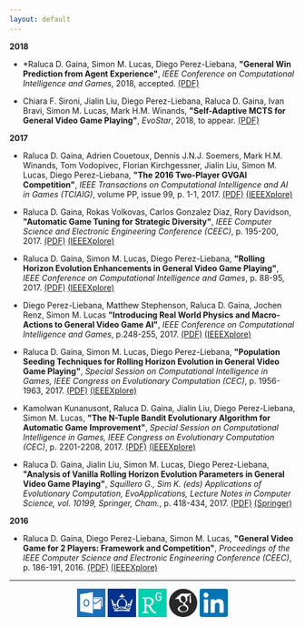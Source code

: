 ```yaml
---
layout: default
---
```


**2018**

* *Raluca D. Gaina, Simon M. Lucas, Diego Perez-Liebana, **"General Win Prediction from Agent Experience"**, _IEEE Conference on Computational Intelligence and Games_, 2018, accepted. [(PDF)](assets/pdf/general-win-prediction.pdf)

* Chiara F. Sironi, Jialin Liu, Diego Perez-Liebana, Raluca D. Gaina, Ivan Bravi, Simon M. Lucas, Mark H.M. Winands, **"Self-Adaptive MCTS for General Video Game Playing"**, _EvoStar_, 2018, to appear. [(PDF)](https://www.researchgate.net/profile/Jialin_Liu13/publication/322539569_Self-Adaptive_MCTS_for_General_Video_Game_Playing/links/5a5f22bea6fdcc68fa9a3ff2/Self-Adaptive-MCTS-for-General-Video-Game-Playing.pdf) 

**2017**

* Raluca D. Gaina, Adrien Couetoux, Dennis J.N.J. Soemers, Mark H.M. Winands, Tom Vodopivec, Florian Kirchgessner, Jialin Liu, Simon M. Lucas, Diego Perez-Liebana, **"The 2016 Two-Player GVGAI Competition"**, _IEEE Transactions on Computational Intelligence and AI in Games (TCIAIG)_, volume PP, issue 99, p. 1-1, 2017. [(PDF)](assets/pdf/GVGAI2P-2017.pdf) [(IEEEXplore)](http://ieeexplore.ieee.org/document/8100955/)   

* Raluca D. Gaina, Rokas Volkovas, Carlos Gonzalez Diaz, Rory Davidson, **"Automatic Game Tuning for Strategic Diversity"**, _IEEE Computer Science and Electronic Engineering Conference (CEEC)_, p. 195-200, 2017. [(PDF)](assets/pdf/automatic-game-tuning.pdf) [(IEEEXplore)](http://ieeexplore.ieee.org/document/8101624/)

* Raluca D. Gaina, Simon M. Lucas, Diego Perez-Liebana, **"Rolling Horizon Evolution Enhancements in General Video Game Playing"**, _IEEE Conference on Computational Intelligence and Games_, p. 88-95, 2017. [(PDF)](assets/pdf/rolling-horizon-enh.pdf) [(IEEEXplore)](http://ieeexplore.ieee.org/document/8080420/)

* Diego Perez-Liebana, Matthew Stephenson, Raluca D. Gaina, Jochen Renz, Simon M. Lucas **"Introducing Real World Physics and Macro-Actions to General Video Game AI"**, _IEEE Conference on Computational Intelligence and Games_, p.248-255, 2017. [(PDF)](assets/pdf/physics-macro.pdf) [(IEEEXplore)](http://ieeexplore.ieee.org/document/8080443/)

* Raluca D. Gaina, Simon M. Lucas, Diego Perez-Liebana, **"Population Seeding Techniques for Rolling Horizon Evolution in General Video Game Playing"**, _Special Session on Computational Intelligence in Games, IEEE Congress on Evolutionary Computation (CEC)_, p. 1956-1963, 2017. [(PDF)](assets/pdf/seeding-cec.pdf) [(IEEEXplore)](http://ieeexplore.ieee.org/document/7969540/)

* Kamolwan Kunanusont, Raluca D. Gaina, Jialin Liu, Diego Perez-Liebana, Simon M. Lucas, **"The N-Tuple Bandit Evolutionary Algorithm for Automatic Game Improvement"**, _Special Session on Computational Intelligence in Games, IEEE Congress on Evolutionary Computation (CEC)_, p. 2201-2208, 2017. [(PDF)](assets/pdf/n-tuple-bandit.pdf) [(IEEEXplore)](http://ieeexplore.ieee.org/document/7969571/)

* Raluca D. Gaina, Jialin Liu, Simon M. Lucas, Diego Perez-Liebana, **"Analysis of Vanilla Rolling Horizon Evolution Parameters in General Video Game Playing"**, _Squillero G., Sim K. (eds) Applications of Evolutionary Computation, EvoApplications, Lecture Notes in Computer Science, vol. 10199, Springer, Cham._, p. 418-434, 2017. [(PDF)](assets/pdf/analysis-vanilla-rolling.pdf) [(Springer)](https://link.springer.com/chapter/10.1007/978-3-319-55849-3_28)

**2016**

* Raluca D. Gaina, Diego Perez-Liebana, Simon M. Lucas, **"General Video Game for 2 Players: Framework and Competition"**, _Proceedings of the IEEE Computer Science and Electronic Engineering Conference (CEEC)_, p. 186-191, 2016. [(PDF)](assets/pdf/GVGAI2P-2016.pdf) [(IEEEXplore)](http://ieeexplore.ieee.org/document/7835911/)

<!---
### [](#header-3)Under review
-->

<hr> 

<center><a href="mailto:r.d.gaina@qmul.ac.uk"><img src="assets/images/email.png" width="50" /></a> <a href="https://publists.qmul.ac.uk/userprofile.html?uid=41431&em=false"><img src="assets/images/qmul.jpg" width="50"/></a> <a href="https://www.researchgate.net/profile/Raluca_Gaina"><img src="assets/images/researchgate.png" width="50" /></a> <a href="https://scholar.google.co.uk/citations?user=tC5klQYAAAAJ"><img src="assets/images/gscholar.png" width="50" /></a> <a href="https://www.linkedin.com/in/raluca-gaina-347518114/"><img src="assets/images/linkedin.png" width="50" /></a> <a href="https://twitter.com/b_gum22"></a></center>
